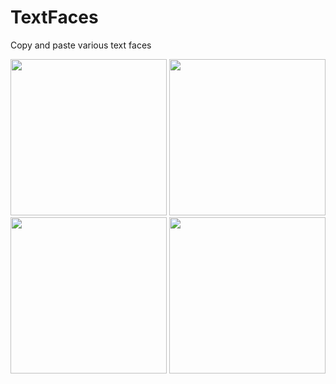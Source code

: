 # TextFaces
Copy and paste various text faces

<p float="left">
  <img src= "screenshots/image1.png" width="250" />
  <img src= "screenshots/image2.png" width="250" /> 
  <img src= "screenshots/image3.png" width="250" />
  <img src= "screenshots/image4.png" width="250" />
</p>

